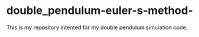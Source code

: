 # double_pendulum-euler-s-method-
This is my repository intented for my double pendulum simulation code.
